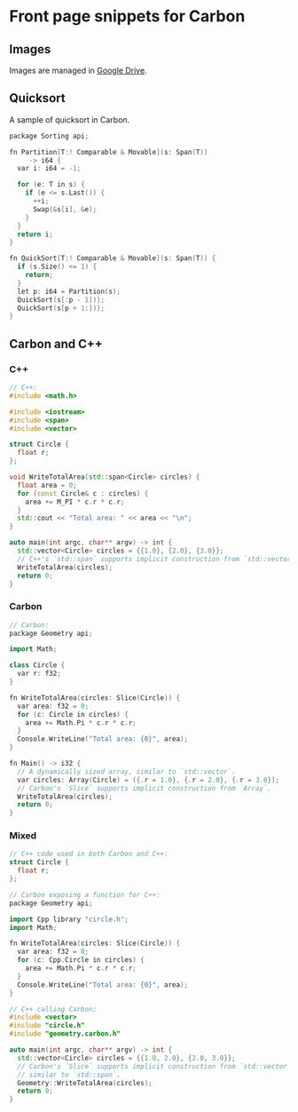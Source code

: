# Front page snippets for Carbon

<!--
Part of the Carbon Language project, under the Apache License v2.0 with LLVM
Exceptions. See /LICENSE for license information.
SPDX-License-Identifier: Apache-2.0 WITH LLVM-exception
-->

## Images

Images are managed in
[Google Drive](https://drive.google.com/corp/drive/folders/1CsbHo3vamrxmBwHkoyz1kU0sGFqAh688).

## Quicksort

A sample of quicksort in Carbon.

```cpp
package Sorting api;

fn Partition[T:! Comparable & Movable](s: Span(T))
     -> i64 {
  var i: i64 = -1;

  for (e: T in s) {
    if (e <= s.Last()) {
      ++i;
      Swap(&s[i], &e);
    }
  }
  return i;
}

fn QuickSort[T:! Comparable & Movable](s: Span(T)) {
  if (s.Size() <= 1) {
    return;
  }
  let p: i64 = Partition(s);
  QuickSort(s[:p - 1]));
  QuickSort(s[p + 1:]));
}
```

## Carbon and C++

### C++

```cpp
// C++:
#include <math.h>

#include <iostream>
#include <span>
#include <vector>

struct Circle {
  float r;
};

void WriteTotalArea(std::span<Circle> circles) {
  float area = 0;
  for (const Circle& c : circles) {
    area += M_PI * c.r * c.r;
  }
  std::cout << "Total area: " << area << "\n";
}

auto main(int argc, char** argv) -> int {
  std::vector<Circle> circles = {{1.0}, {2.0}, {3.0}};
  // C++'s `std::span` supports implicit construction from `std::vector`.
  WriteTotalArea(circles);
  return 0;
}
```

### Carbon

```cpp
// Carbon:
package Geometry api;

import Math;

class Circle {
  var r: f32;
}

fn WriteTotalArea(circles: Slice(Circle)) {
  var area: f32 = 0;
  for (c: Circle in circles) {
    area += Math.Pi * c.r * c.r;
  }
  Console.WriteLine("Total area: {0}", area);
}

fn Main() -> i32 {
  // A dynamically sized array, similar to `std::vector`.
  var circles: Array(Circle) = ({.r = 1.0}, {.r = 2.0}, {.r = 3.0});
  // Carbon's `Slice` supports implicit construction from `Array`.
  WriteTotalArea(circles);
  return 0;
}
```

### Mixed

```cpp
// C++ code used in both Carbon and C++:
struct Circle {
  float r;
};

// Carbon exposing a function for C++:
package Geometry api;

import Cpp library "circle.h";
import Math;

fn WriteTotalArea(circles: Slice(Circle)) {
  var area: f32 = 0;
  for (c: Cpp.Circle in circles) {
    area += Math.Pi * c.r * c.r;
  }
  Console.WriteLine("Total area: {0}", area);
}

// C++ calling Carbon:
#include <vector>
#include "circle.h"
#include "geometry.carbon.h"

auto main(int argc, char** argv) -> int {
  std::vector<Circle> circles = {{1.0, 2.0}, {2.0, 3.0}};
  // Carbon's `Slice` supports implicit construction from `std::vector`,
  // similar to `std::span`.
  Geometry::WriteTotalArea(circles);
  return 0;
}
```
